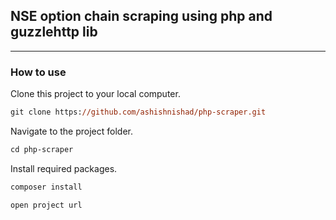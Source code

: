 ## NSE option chain scraping using php and guzzlehttp lib

-----

### How to use

Clone this project to your local computer.

```ps
git clone https://github.com/ashishnishad/php-scraper.git
```

Navigate to the project folder.

```ps
cd php-scraper
```

Install required packages.

```ps
composer install
```

```ps
open project url
```
